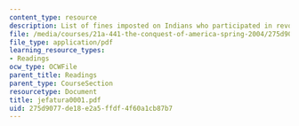 ```yaml
---
content_type: resource
description: List of fines imposted on Indians who participated in revolt.
file: /media/courses/21a-441-the-conquest-of-america-spring-2004/275d9077de18e2a5ffdf4f60a1cb87b7_jefatura0001.pdf
file_type: application/pdf
learning_resource_types:
- Readings
ocw_type: OCWFile
parent_title: Readings
parent_type: CourseSection
resourcetype: Document
title: jefatura0001.pdf
uid: 275d9077-de18-e2a5-ffdf-4f60a1cb87b7
---
```

